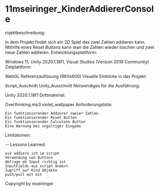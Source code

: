 # 11mseiringer_KinderAddiererConsole

rojektbeschreibung:

In dem Projekt findet sich ein 2D Spiel das zwei Zahlen addieren kann. Mithilfe eines Reset Buttons kann man die Zahlen wieder löschen und zwei neue Zahlen addieren.
Entwicklungsplattform:

Windows 11, Unity 2020.1.18f1, Visual Studios (Version 2019 Community)
Zielplattform:

WebGL Referenzauflösung (960x600)
Visuelle Einblicke in das Projekt:

Script_Auschnitt Unity_Ausschnitt
Notwendiges für die Ausführung:

Unity 2020.1.18f1
Drittmaterial:

Overthinking.mp3 violet_wallpaper
Anforderungsliste:

    Ein funktionierender Addierer zweier Zahlen
    Ein funktionierender Reset Button
    Ein funktionierender Calculate Button
    Eine Warnung bei ungültiger Eingabe

Limitationen:

--
Lessons Learned:

    wie addiere ich im script
    Verwendung von Buttons
    Abfrage ob Input richtig ist
    InputFields aus script ändern
    Zugriff auf Kind Objekte
    push/pull mit Git

Copyright by mseiringer
